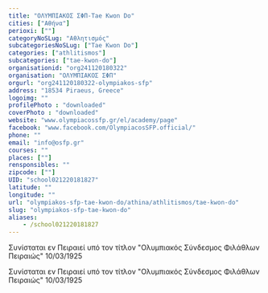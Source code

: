 ```yaml
---
title: "ΟΛΥΜΠΙΑΚΟΣ ΣΦΠ-Tae Kwon Do"
cities: ["Αθήνα"]
perioxi: [""]
categoryNoSLug: "Αθλητισμός"
subcategoriesNoSLug: ["Tae Kwon Do"]
categories: ["athlitismos"]
subcategories: ["tae-kwon-do"]
organisationid: "org241120180322"
organisation: "ΟΛΥΜΠΙΑΚΟΣ ΣΦΠ"
orgurl: "org241120180322-olympiakos-sfp"
address: "18534 Piraeus, Greece"
logoimg: ""
profilePhoto : "downloaded"
coverPhoto : "downloaded"
website: "www.olympiacossfp.gr/el/academy/page"
facebook: "www.facebook.com/OlympiacosSFP.official/"
phone: ""
email: "info@osfp.gr"
courses: ""
places: [""]
rensponsibles: ""
zipcode: [""]
UID: "school021220181827"
latitude: ""
longitude: ""
url: "olympiakos-sfp-tae-kwon-do/athina/athlitismos/tae-kwon-do"
slug: "olympiakos-sfp-tae-kwon-do"
aliases:
    - /school021220181827
---
```



Συνίσταται εν Πειραιεί υπό τον τίτλον &quot;Ολυμπιακός Σύνδεσμος Φιλάθλων Πειραιώς&quot; 10/03/1925

Συνίσταται εν Πειραιεί υπό τον τίτλον &quot;Ολυμπιακός Σύνδεσμος Φιλάθλων Πειραιώς&quot; 10/03/1925